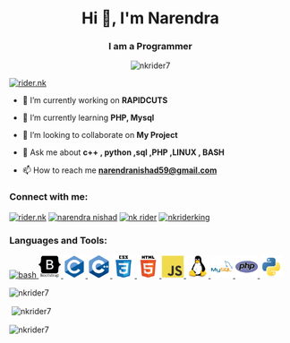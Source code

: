 <h1 align="center">Hi 👋, I'm Narendra</h1>
<h3 align="center">I am a Programmer </h3>
<p align="center"> <img src="https://i.pinimg.com/originals/e4/26/70/e426702edf874b181aced1e2fa5c6cde.gif" alt="nkrider7" /> </p>
<p align="left"> <a href="https://twitter.com/rider.nk" target="blank"><img src="https://img.shields.io/twitter/follow/rider.nk?logo=twitter&style=for-the-badge" alt="rider.nk" /></a> </p>

- 🔭 I’m currently working on **<b> RAPIDCUTS </b>**

- 🌱 I’m currently learning **PHP, Mysql**

- 👯 I’m looking to collaborate on **<b>My Project </b>**

- 💬 Ask me about **c++ , python ,sql ,PHP ,LINUX , BASH**

- 📫 How to reach me **narendranishad59@gmail.com**

<h3 align="left">Connect with me:</h3>
<p align="left">
<a href="https://mobile.twitter.com/rider_nk"target="blank"><img align="center" src="https://raw.githubusercontent.com/rahuldkjain/github-profile-readme-generator/master/src/images/icons/Social/twitter.svg" alt="rider.nk" height="30" width="40" /></a>
<a href="https://www.linkedin.com/in/narendra-nishad-a90182223" target="blank"><img align="center" src="https://raw.githubusercontent.com/rahuldkjain/github-profile-readme-generator/master/src/images/icons/Social/linked-in-alt.svg" alt="narendra nishad" height="30" width="40" /></a>
<a href="https://fb.com/nkrider" target="blank"><img align="center" src="https://raw.githubusercontent.com/rahuldkjain/github-profile-readme-generator/master/src/images/icons/Social/facebook.svg" alt="nk rider" height="30" width="40" /></a>
<a href="https://instagram.com/nkriderking" target="blank"><img align="center" src="https://raw.githubusercontent.com/rahuldkjain/github-profile-readme-generator/master/src/images/icons/Social/instagram.svg" alt="nkriderking" height="30" width="40" /></a>
</p>

<h3 align="left">Languages and Tools:</h3>
<p align="left"> <a href="https://www.gnu.org/software/bash/" target="_blank" rel="noreferrer"> <img src="https://www.vectorlogo.zone/logos/gnu_bash/gnu_bash-icon.svg" alt="bash" width="40" height="40"/> </a><a href="https://getbootstrap.com" target="_blank" rel="noreferrer"> <img src="https://raw.githubusercontent.com/devicons/devicon/master/icons/bootstrap/bootstrap-plain-wordmark.svg" alt="bootstrap" width="40" height="40"/> </a> <a href="https://www.cprogramming.com/" target="_blank" rel="noreferrer"> <img src="https://raw.githubusercontent.com/devicons/devicon/master/icons/c/c-original.svg" alt="c" width="40" height="40"/> </a> <a href="https://www.w3schools.com/cpp/" target="_blank" rel="noreferrer"> <img src="https://raw.githubusercontent.com/devicons/devicon/master/icons/cplusplus/cplusplus-original.svg" alt="cplusplus" width="40" height="40"/> </a> <a href="https://www.w3schools.com/css/" target="_blank" rel="noreferrer"> <img src="https://raw.githubusercontent.com/devicons/devicon/master/icons/css3/css3-original-wordmark.svg" alt="css3" width="40" height="40"/> </a>  <a href="https://www.w3.org/html/" target="_blank" rel="noreferrer"> <img src="https://raw.githubusercontent.com/devicons/devicon/master/icons/html5/html5-original-wordmark.svg" alt="html5" width="40" height="40"/> </a> <a href="https://developer.mozilla.org/en-US/docs/Web/JavaScript" target="_blank" rel="noreferrer"> <img src="https://raw.githubusercontent.com/devicons/devicon/master/icons/javascript/javascript-original.svg" alt="javascript" width="40" height="40"/> </a> <a href="https://www.linux.org/" target="_blank" rel="noreferrer"> <img src="https://raw.githubusercontent.com/devicons/devicon/master/icons/linux/linux-original.svg" alt="linux" width="40" height="40"/> </a> <a href="https://www.mysql.com/" target="_blank" rel="noreferrer"> <img src="https://raw.githubusercontent.com/devicons/devicon/master/icons/mysql/mysql-original-wordmark.svg" alt="mysql" width="40" height="40"/> </a>  <a href="https://www.php.net" target="_blank" rel="noreferrer"> <img src="https://raw.githubusercontent.com/devicons/devicon/master/icons/php/php-original.svg" alt="php" width="40" height="40"/> </a> <a href="https://www.python.org" target="_blank" rel="noreferrer"> <img src="https://raw.githubusercontent.com/devicons/devicon/master/icons/python/python-original.svg" alt="python" width="40" height="40"/> </a> </p>

<p><img align="center" src="https://github-readme-stats.vercel.app/api/top-langs?username=nkrider7&show_icons=true&locale=en&layout=compact" alt="nkrider7" /></p>

<p>&nbsp;<img align="center" src="https://github-readme-stats.vercel.app/api?username=nkrider7&show_icons=true&locale=en" alt="nkrider7" /></p>

<p><img align="center" src="https://github-readme-streak-stats.herokuapp.com/?user=nkrider7&" alt="nkrider7" /></p>

